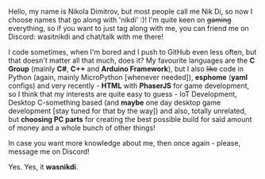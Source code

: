 Hello, my name is Nikola Dimitrov, but most people call me Nik Di, so now I choose names that go along with \'nikdi\' :\)!
I'm quite keen on ~~gaming~~ everything, so if you want to just tag along with me, you can friend me on Discord: wasitnikdi and chat/talk with me there!

I code sometimes, when I'm bored and I push to GitHub even less often, but that doesn't matter all that much, does it?
My favourite languages are the **C Group** \(mainly **C#**, **C++** and **Arduino Framework**\), but I also ~~like~~ code in Python \(again, mainly MicroPython \[whenever needed\]\), **esphome** \(**yaml** configs\) and very recently - **HTML** with **PhaserJS** for game development, so I think that my interests are quite easy to guess - IoT Development, Desktop C-something based \(and **maybe** one day desktop game development \[stay tuned for that by the way\]\) and also, totally unrelated, but **choosing PC parts** for creating the best possible build for said amount of money and a whole bunch of other things!

In case you want more knowledge about me, then once again - please, message me on Discord!

Yes. Yes, it **wasnikdi**.
